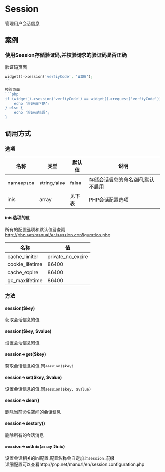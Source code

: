 Session
=======

管理用户会话信息

案例
----

### 使用Session存储验证码,并校验请求的验证码是否正确

验证码页面
```php
widget()->session('verfiyCode', 'WIDG');
``

校验页面
```php
if (widget()->session('verfiyCode') == widget()->request('verfiyCode')) {
    echo '验证码正确';
} else {
    echo '验证码错误';
}
```

调用方式
--------

### 选项

名称      | 类型         | 默认值    | 说明
----------|--------------|-----------|------
namespace | string,false | false     | 存储会话信息的命名空间,默认不启用
inis      | array        | 见下表    | PHP会话配置选项

#### inis选项的值

所有的配置选项和默认值请查阅 http://php.net/manual/en/session.configuration.php

名称 			| 值
----------------|----
cache_limiter   | private_no_expire
cookie_lifetime | 86400
cache_expire 	| 86400
gc_maxlifetime	| 86400

### 方法

#### session($key)
获取会话信息的值

#### session($key, $value)
设置会话信息的值

#### session->get($key)
获取会话信息的值,同`session($key)`

#### session->set($key, $value)
设置会话信息的值,同`session($key, $value)`

#### session->clear()
删除当前命名空间的会话信息

#### session->destory()
删除所有的会话消息

#### session->setInis(array $inis)
设置会话相关的ini配置,配置名称会自定加上`session.`前缀  
详细配置可以查看http://php.net/manual/en/session.configuration.php
